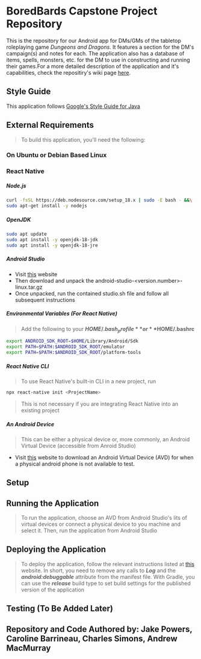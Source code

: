 # BoredBards Capstone Project Repository

This is the repository for our Android app for DMs/GMs of the tabletop roleplaying game _Dungeons and Dragons_. It features a section for the DM's campaign(s) and notes for each. The application also has a database of items, spells, monsters, etc. for the DM to use in constructing and running their games.For a more detailed description of the application and it's capabilities, check the repositiry's wiki page [here](https://github.com/SCCapstone/BoredBards/wiki).

## Style Guide
This application follows [Google's Style Guide for Java](https://google.github.io/styleguide/javaguide.html)

## External Requirements
> To build this application, you'll need the following:
### On Ubuntu or Debian Based Linux
### React Native
##### Node.js 
```sh
curl -fsSL https://deb.nodesource.com/setup_18.x | sudo -E bash - &&\
sudo apt-get install -y nodejs
```
##### OpenJDK
```sh
sudo apt update
sudo apt install -y openjdk-18-jdk
sudo apt install -y openjdk-18-jre
```
##### Android Studio
* Visit [this](https://developer.android.com/studio/index.html#downloads) website
* Then download and unpack the android-studio-<version.number>-linux.tar.gz
* Once unpacked, run the contained studio.sh file and follow all subsequent instructions


##### Environmental Variables (For React Native)
> Add the following to your **$HOME/.bash_profile** or **$HOME/.bashrc**
```sh
export ANDROID_SDK_ROOT=$HOME/Library/Android/Sdk
export PATH=$PATH:$ANDROID_SDK_ROOT/emulator
export PATH=$PATH:$ANDROID_SDK_ROOT/platform-tools
```
##### React Native CLI
> To use React Native's built-in CLI in a new project, run
```sh
npx react-native init <ProjectName>
```
> This is not necessary if you are integrating React Native into an existing project

##### An Android Device
> This can be either a physical device or, more commonly, an Android Virtual Device (accessible from Anroid Studio)
* Visit [this](https://developers.foxit.com/developer-hub/document/create-an-emulator-for-testing-in-android-studio/) website to download an Android Virtual Device (AVD) for when a physical android phone is not available to test. 

## Setup

## Running the Application
> To run the application, choose an AVD from Android Studio's lits of virtual devices or connect a physical device to you machine and select it. Then, run the application from Android Studio

## Deploying the Application
> To deploy the application, follow the relevant instructions listed at [this](https://developer.android.com/studio/publish) website. In short, you need to remove any calls to **_Log_** and the **_android:debuggable_** attribute from the manifest file. With Gradle, you can use the **_release_** build type to set build settings for the published version of the application

## Testing (To Be Added Later)

## Repository and Code Authored by: Jake Powers, Caroline Barrineau, Charles Simons, Andrew MacMurray
